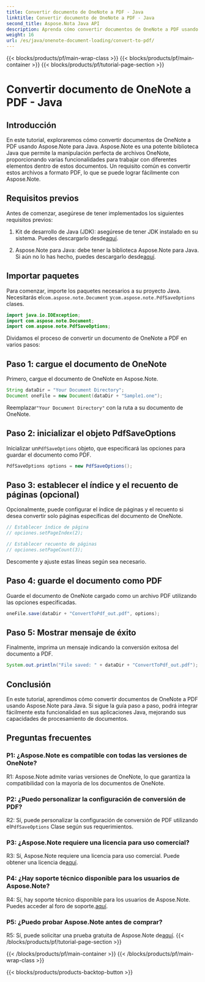```yaml
---
title: Convertir documento de OneNote a PDF - Java
linktitle: Convertir documento de OneNote a PDF - Java
second_title: Aspose.Nota Java API
description: Aprenda cómo convertir documentos de OneNote a PDF usando Aspose.Note para Java. Mejore sus capacidades de procesamiento de documentos con esta guía paso a paso.
weight: 16
url: /es/java/onenote-document-loading/convert-to-pdf/
---
```


{{< blocks/products/pf/main-wrap-class >}}
{{< blocks/products/pf/main-container >}}
{{< blocks/products/pf/tutorial-page-section >}}

# Convertir documento de OneNote a PDF - Java

## Introducción

En este tutorial, exploraremos cómo convertir documentos de OneNote a PDF usando Aspose.Note para Java. Aspose.Note es una potente biblioteca Java que permite la manipulación perfecta de archivos OneNote, proporcionando varias funcionalidades para trabajar con diferentes elementos dentro de estos documentos. Un requisito común es convertir estos archivos a formato PDF, lo que se puede lograr fácilmente con Aspose.Note.

## Requisitos previos

Antes de comenzar, asegúrese de tener implementados los siguientes requisitos previos:

1.  Kit de desarrollo de Java (JDK): asegúrese de tener JDK instalado en su sistema. Puedes descargarlo desde[aquí](https://www.oracle.com/java/technologies/javase-jdk15-downloads.html).

2.  Aspose.Note para Java: debe tener la biblioteca Aspose.Note para Java. Si aún no lo has hecho, puedes descargarlo desde[aquí](https://releases.aspose.com/note/java/).

## Importar paquetes

Para comenzar, importe los paquetes necesarios a su proyecto Java. Necesitarás el`com.aspose.note.Document` y`com.aspose.note.PdfSaveOptions` clases.

```java
import java.io.IOException;
import com.aspose.note.Document;
import com.aspose.note.PdfSaveOptions;
```

Dividamos el proceso de convertir un documento de OneNote a PDF en varios pasos:

## Paso 1: cargue el documento de OneNote

Primero, cargue el documento de OneNote en Aspose.Note.

```java
String dataDir = "Your Document Directory";
Document oneFile = new Document(dataDir + "Sample1.one");
```

 Reemplazar`"Your Document Directory"` con la ruta a su documento de OneNote.

## Paso 2: inicializar el objeto PdfSaveOptions

 Inicializar un`PdfSaveOptions` objeto, que especificará las opciones para guardar el documento como PDF.

```java
PdfSaveOptions options = new PdfSaveOptions();
```

## Paso 3: establecer el índice y el recuento de páginas (opcional)

Opcionalmente, puede configurar el índice de páginas y el recuento si desea convertir solo páginas específicas del documento de OneNote.

```java
// Establecer índice de página
// opciones.setPageIndex(2);

// Establecer recuento de páginas
// opciones.setPageCount(3);
```

Descomente y ajuste estas líneas según sea necesario.

## Paso 4: guarde el documento como PDF

Guarde el documento de OneNote cargado como un archivo PDF utilizando las opciones especificadas.

```java
oneFile.save(dataDir + "ConvertToPdf_out.pdf", options);
```

## Paso 5: Mostrar mensaje de éxito

Finalmente, imprima un mensaje indicando la conversión exitosa del documento a PDF.

```java
System.out.println("File saved: " + dataDir + "ConvertToPdf_out.pdf");
```

## Conclusión

En este tutorial, aprendimos cómo convertir documentos de OneNote a PDF usando Aspose.Note para Java. Si sigue la guía paso a paso, podrá integrar fácilmente esta funcionalidad en sus aplicaciones Java, mejorando sus capacidades de procesamiento de documentos.

## Preguntas frecuentes

### P1: ¿Aspose.Note es compatible con todas las versiones de OneNote?

R1: Aspose.Note admite varias versiones de OneNote, lo que garantiza la compatibilidad con la mayoría de los documentos de OneNote.

### P2: ¿Puedo personalizar la configuración de conversión de PDF?

 R2: Sí, puede personalizar la configuración de conversión de PDF utilizando el`PdfSaveOptions` Clase según sus requerimientos.

### P3: ¿Aspose.Note requiere una licencia para uso comercial?

 R3: Sí, Aspose.Note requiere una licencia para uso comercial. Puede obtener una licencia de[aquí](https://purchase.aspose.com/buy).

### P4: ¿Hay soporte técnico disponible para los usuarios de Aspose.Note?

 R4: Sí, hay soporte técnico disponible para los usuarios de Aspose.Note. Puedes acceder al foro de soporte.[aquí](https://forum.aspose.com/c/note/28).

### P5: ¿Puedo probar Aspose.Note antes de comprar?

R5: Sí, puede solicitar una prueba gratuita de Aspose.Note de[aquí](https://releases.aspose.com/).
{{< /blocks/products/pf/tutorial-page-section >}}

{{< /blocks/products/pf/main-container >}}
{{< /blocks/products/pf/main-wrap-class >}}

{{< blocks/products/products-backtop-button >}}
